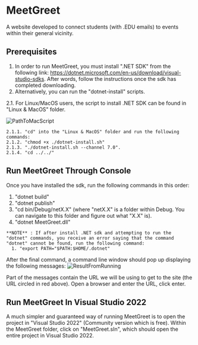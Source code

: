 # MeetGreet
A website developed to connect students (with .EDU emails) to events within their general vicinity.


## Prerequisites
1. In order to run MeetGreet, you must install ".NET SDK" from the following link: https://dotnet.microsoft.com/en-us/download/visual-studio-sdks. After words, follow the instructions once the sdk has completed downloading.
2. Alternatively, you can run the "dotnet-install" scripts.

  2.1. For Linux/MacOS users, the script to install .NET SDK can be found in "Linux & MacOS" folder.
  
  ![PathToMacScript](https://user-images.githubusercontent.com/75864631/228932990-61c6570a-dc63-41c2-8de2-d24392199139.PNG)
    
    2.1.1. "cd" into the "Linux & MacOS" folder and run the following commands:
    2.1.2. "chmod +x ./dotnet-install.sh"
    2.1.3. "./dotnet-install.sh --channel 7.0".
    2.1.4. "cd ../../"

## Run MeetGreet Through Console
Once you have installed the sdk, run the following commands in this order: 
   1. "dotnet build"
   2. "dotnet publish"
   3. "cd bin/Debug/netX.X" (where "netX.X" is a folder within Debug. You can navigate to this folder and figure out what "X.X" is).
   4. "dotnet MeetGreet.dll"
    
    **NOTE** : If after install .NET sdk and attempting to run the "dotnet" commands, you receive an error saying that the command "dotnet" cannot be found, run the following command:
      1. "export PATH="$PATH:$HOME/.dotnet"
      
After the final command, a command line window should pop up displaying the following messages:
![ResultFromRunning](https://user-images.githubusercontent.com/75864631/228938385-768fc981-1500-4437-a990-1c1e98323aff.PNG)

Part of the messages contain the URL we will be using to get to the site (the URL circled in red above).
Open a browser and enter the URL, click enter.

## Run MeetGreet In Visual Studio 2022
A much simpler and guaranteed way of running MeetGreet is to open the project in "Visual Studio 2022" (Community version which is free). Within the MeetGreet folder, click on "MeetGreet.sIn", which should open the entire project in Visual Studio 2022.

